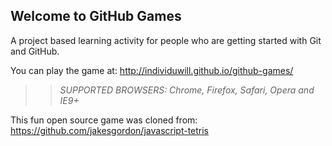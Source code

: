## Welcome to GitHub Games

A project based learning activity for people who are getting started with Git and GitHub.

You can play the game at: http://individuwill.github.io/github-games/

>> _*SUPPORTED BROWSERS*: Chrome, Firefox, Safari, Opera and IE9+_

This fun open source game was cloned from: https://github.com/jakesgordon/javascript-tetris
